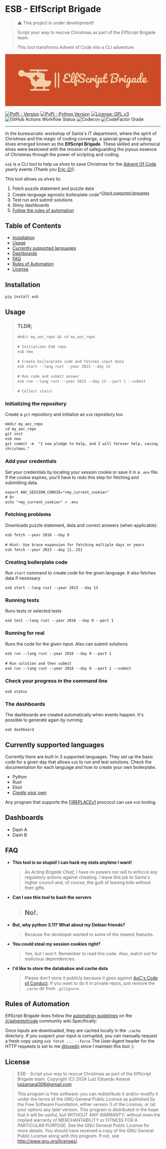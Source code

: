# ESB - ElfScript Brigade

> ⚠️ This project is under development!

> Script your way to rescue Christmas as part of the ElfScript Brigade team.
>
> This tool transforms Advent of Code into a CLI adventure

<img src="doc/assets/logo/png/logo-color-small.png" alt="ElfScript Brigade Logo"/>

[![PyPI - Version](https://img.shields.io/pypi/v/esb.svg)](https://pypi.org/project/esb) [![PyPI - Python Version](https://img.shields.io/pypi/pyversions/esb.svg)](https://pypi.org/project/esb) [![License: GPL v3](https://img.shields.io/badge/License-GPL_v3-blue.svg)](https://www.gnu.org/licenses/gpl-3.0.en.html) ![GitHub Actions Workflow Status](https://img.shields.io/github/actions/workflow/status/luxedo/esb/publish.yml) ![Codecov](https://img.shields.io/codecov/c/github/luxedo/esb) ![CodeFactor Grade](https://img.shields.io/codefactor/grade/github/luxedo/esb)

---

In the bureaucratic workshop of Santa's IT department, where the spirit of Christmas and the magic of coding converge, a special group of coding elves emerged known as the **ElfScript Brigade**. These skilled and whimsical elves were bestowed with the mission of safeguarding the joyous essence of Christmas through the power of scripting and coding.

`esb` is a CLI tool to help us _elves_ to save Christmas for the [Advent Of Code](https://adventofcode.com/) yearly events (Thank you [Eric 😉!](https://twitter.com/ericwastl)).

This tool allows us _elves_ to:

1. Fetch puzzle statement and puzzle data
2. Create language agnostic boilerplate code<sup>\*[Check supported languages](#currently-supported-languages)</sup>
3. Test run and submit solutions
4. Shiny dashboards
5. [Follow the rules of automation](#rules-of-automation)

## Table of Contents

- [Installation](##installation)
- [Usage](##usage)
- [Currently supported languages](#currently-supported-languages)
- [Dashboards](#dashboards)
- [FAQ](#faq)
- [Rules of Automation](#rules-of-automation)
- [License](##license)

## Installation

```shell
pip install esb
```

## Usage

> ### TLDR;
>
> ```shell
> mkdir my_aoc_repo && cd my_aoc_repo
>
> # Initializes ESB repo
> esb new
>
> # Create boilerplate code and fetches input data
> esb start --lang rust --year 2023 --day 13
>
> # Run code and submit answer
> esb run --lang rust --year 2023 --day 13 --part 1 --submit
>
> # Collect stars!
> ```

### Initializing the repository

Create a `git` repository and initialize an `esb` repository too.

```shell
mkdir my_aoc_repo
cd my_aoc_repo
git init
esb new
git commit -m  "I now pledge to help, and I will forever help, saving christmas."
```

### Add your credentials

Set your credentials by locating your session cookie or save it in a `.env` file. If the cookie expires, you'll have to redo this step for fetching and submitting data.

```shell
export AOC_SESSION_COOKIE="<my_current_cookie>"
# Or
echo "<my_current_cookie>" > .env
```

### Fetching problems

Downloads puzzle statement, data and correct answers (when applicable).

```shell
esb fetch --year 2016 --day 9

# Hint: Use brace expansion for fetching multiple days or years
esb fetch --year 2023 --day {1..25}
```

### Creating boilerplate code

Run `start` command to create code for the given language. It also fetches data if necessary

```shell
esb start --lang rust --year 2023 --day 13
```

### Running tests

Runs tests or selected tests

```shell
esb test --lang rust --year 2016 --day 9 --part 1
```

### Running for real

Runs the code for the given input. Also can submit solutions.

```shell
esb run --lang rust --year 2016 --day 9 --part 1

# Run solution and then submit
esb run --lang rust --year 2016 --day 9 --part 1 --submit
```

### Check your progress in the command line

```shell
esb status
```

### The dashboards

The dashboards are created automatically when events happen. It's possible to generate
again by running:

```shell
esb dashboard
```

## Currently supported languages

Currently there are built in 3 supported languages. They set up the basic code for a
given day that allows `esb` to run and test solutions. Check the documentation
for each language and how to create your own boilerplate.

- Python
- Rust
- Elixir
- [_Create your own_](doc/FIREPLACEv1.0.md)

Any program that supports the [FIREPLACEv1](doc/FIREPLACEv1.0.md) prococol can use `esb` tooling.

## Dashboards

- Dash A
- Dash B

## FAQ

- **This tool is so stupid! I can hack my stats anytime I want!**

  > As _Acting Brigade Chief_, I have no powers nor will to enforce any regulatory actions against cheating. I leave this job to Santa's higher council and, of course, the guilt of leaving kids without their gifts.

- **Can I use this tool to bash the servers**

  > ## **No!**.

- **But, why python 3.11? What about my Debian friends?**

  > Because the developer wanted to some of the newest features.

- **You could steal my session cookies right?**

  > Yes, but I won't. Remember to read this code. Also, watch out for malicious dependencies.

- **I'd like to store the datababse and cache data**

  > Please don't store it publicly because it goes against [AoC's Code of Conduct](https://adventofcode.com/2023/about).
  > If you want to do it in private repos, just remove the `.cache` dir from `.gitignore`.

## Rules of Automation

ElfScript Brigade does follow the [automation guidelines](https://www.reddit.com/r/adventofcode/wiki/faqs/automation) on the [/r/adventofcode](https://www.reddit.com/r/adventofcode) community wiki
Specifically:

Once inputs are downloaded, they are cached locally in the `.cache` directory.
If you suspect your input is corrupted, you can manually request a fresh copy using `esb fetch ... --force`
The User-Agent header for the HTTP requests is set to me [@luxedo](https://github.com/luxedo)
since I maintain this tool :)

## License

> ESB - Script your way to rescue Christmas as part of the ElfScript Brigade team.
> Copyright (C) 2024 Luiz Eduardo Amaral <luizamaral306@gmail.com>
>
> This program is free software: you can redistribute it and/or modify
> it under the terms of the GNU General Public License as published by
> the Free Software Foundation, either version 3 of the License, or
> (at your option) any later version.
> This program is distributed in the hope that it will be useful,
> but WITHOUT ANY WARRANTY; without even the implied warranty of
> MERCHANTABILITY or FITNESS FOR A PARTICULAR PURPOSE. See the
> GNU General Public License for more details.
> You should have received a copy of the GNU General Public License
> along with this program. If not, see <http://www.gnu.org/licenses/>.
